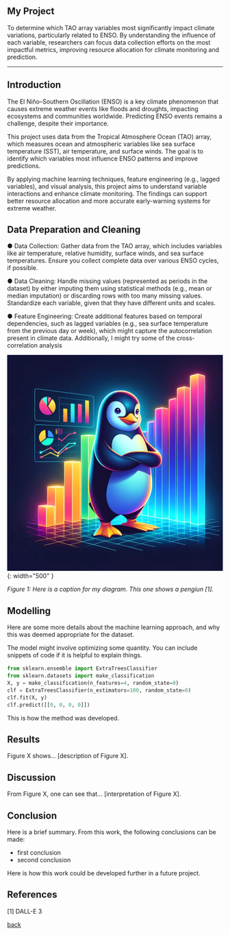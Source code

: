## My Project

To determine which TAO array variables most significantly impact climate variations, particularly related to ENSO. By understanding the influence of each variable, researchers can focus data collection efforts on the most impactful metrics, improving resource allocation for climate monitoring and prediction.

***

## Introduction 

The El Niño–Southern Oscillation (ENSO) is a key climate phenomenon that causes extreme weather events like floods and droughts, impacting ecosystems and communities worldwide. Predicting ENSO events remains a challenge, despite their importance.

This project uses data from the Tropical Atmosphere Ocean (TAO) array, which measures ocean and atmospheric variables like sea surface temperature (SST), air temperature, and surface winds. The goal is to identify which variables most influence ENSO patterns and improve predictions.

By applying machine learning techniques, feature engineering (e.g., lagged variables), and visual analysis, this project aims to understand variable interactions and enhance climate monitoring. The findings can support better resource allocation and more accurate early-warning systems for extreme weather.

## Data Preparation and Cleaning

● Data Collection: Gather data from the TAO array, which includes variables like air temperature, relative humidity, surface winds, and sea surface temperatures. Ensure you collect complete data over various ENSO cycles, if possible.

● Data Cleaning: Handle missing values (represented as periods in the dataset) by either imputing them using statistical methods (e.g., mean or median imputation) or discarding rows with too many missing values. Standardize each variable, given that they have different units and scales.

● Feature Engineering: Create additional features based on temporal dependencies, such as lagged variables (e.g., sea surface temperature from the previous day or week), which might capture the autocorrelation present in climate data. Additionally, I might try some of the cross-correlation analysis

![](assets/IMG/datapenguin.png){: width="500" }

*Figure 1: Here is a caption for my diagram. This one shows a pengiun [1].*

## Modelling

Here are some more details about the machine learning approach, and why this was deemed appropriate for the dataset. 

The model might involve optimizing some quantity. You can include snippets of code if it is helpful to explain things.

```python
from sklearn.ensemble import ExtraTreesClassifier
from sklearn.datasets import make_classification
X, y = make_classification(n_features=4, random_state=0)
clf = ExtraTreesClassifier(n_estimators=100, random_state=0)
clf.fit(X, y)
clf.predict([[0, 0, 0, 0]])
```

This is how the method was developed.

## Results

Figure X shows... [description of Figure X].

## Discussion

From Figure X, one can see that... [interpretation of Figure X].

## Conclusion

Here is a brief summary. From this work, the following conclusions can be made:
* first conclusion
* second conclusion

Here is how this work could be developed further in a future project.

## References
[1] DALL-E 3

[back](./)

